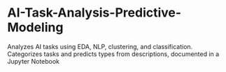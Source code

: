 # AI-Task-Analysis-Predictive-Modeling
Analyzes AI tasks using EDA, NLP, clustering, and   classification. Categorizes tasks and predicts types from   descriptions, documented in a Jupyter Notebook

